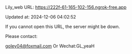 Lily_web URL: https://222f-61-165-102-156.ngrok-free.app

Updated at: 2024-12-06 04:02:52

If you cannot open this URL, the server might be down.

Please contact: 

goley04@foxmail.com Or Wechat:GL_yeaH
